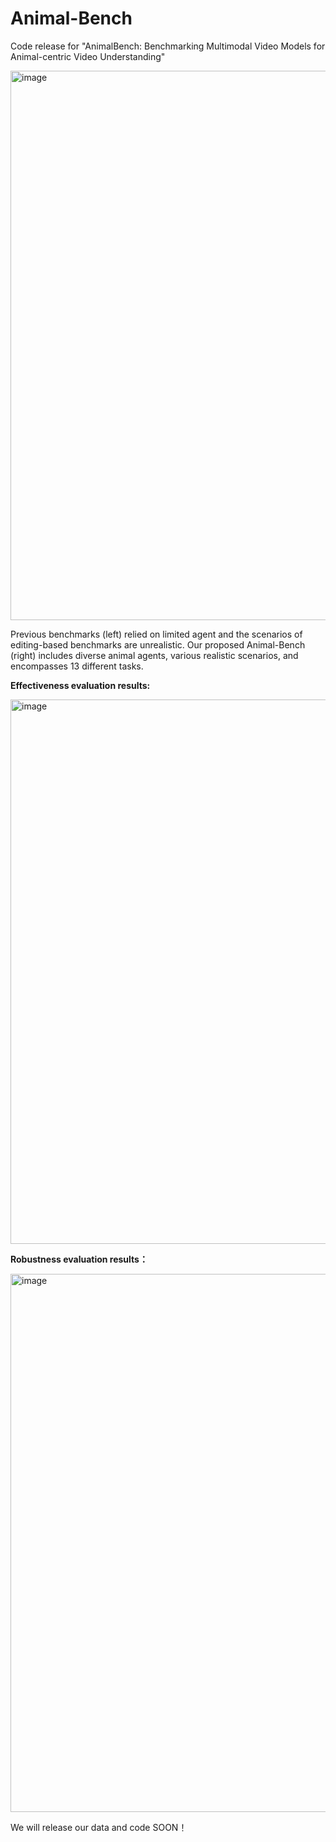 # Animal-Bench
Code release for "AnimalBench: Benchmarking Multimodal Video Models for Animal-centric Video Understanding"

<img width="879" alt="image" src="https://github.com/user-attachments/assets/20bc288c-f200-463d-b826-39b7c2f3735d">

Previous benchmarks (left) relied on limited agent and the scenarios of editing-based
benchmarks are unrealistic. Our proposed Animal-Bench (right) includes diverse animal agents,
various realistic scenarios, and encompasses 13 different tasks.

**Effectiveness evaluation results:**

<img width="871" alt="image" src="https://github.com/user-attachments/assets/64f20462-ff78-453f-8953-a3b9d70d24fb">

**Robustness evaluation results：**

<img width="861" alt="image" src="https://github.com/user-attachments/assets/6c2dd505-2f16-471b-ae2f-e76d89eed613">

We will release our data and code SOON！
